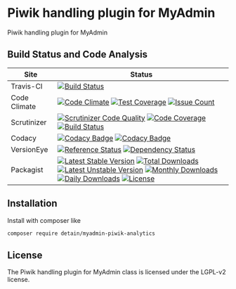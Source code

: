 # Piwik handling plugin for MyAdmin

Piwik handling plugin for MyAdmin

## Build Status and Code Analysis

Site          | Status
--------------|---------------------------
Travis-CI     | [![Build Status](https://travis-ci.org/detain/myadmin-piwik-analytics.svg?branch=master)](https://travis-ci.org/detain/myadmin-piwik-analytics)
Code Climate  | [![Code Climate](https://codeclimate.com/github/detain/myadmin-piwik-analytics/badges/gpa.svg)](https://codeclimate.com/github/detain/myadmin-piwik-analytics) [![Test Coverage](https://codeclimate.com/github/detain/myadmin-piwik-analytics/badges/coverage.svg)](https://codeclimate.com/github/detain/myadmin-piwik-analytics/coverage) [![Issue Count](https://codeclimate.com/github/detain/myadmin-piwik-analytics/badges/issue_count.svg)](https://codeclimate.com/github/detain/myadmin-piwik-analytics)
Scrutinizer   | [![Scrutinizer Code Quality](https://scrutinizer-ci.com/g/myadmin-plugins/myadmin-piwik-analytics/badges/quality-score.png?b=master)](https://scrutinizer-ci.com/g/myadmin-plugins/myadmin-piwik-analytics/?branch=master) [![Code Coverage](https://scrutinizer-ci.com/g/myadmin-plugins/myadmin-piwik-analytics/badges/coverage.png?b=master)](https://scrutinizer-ci.com/g/myadmin-plugins/myadmin-piwik-analytics/?branch=master) [![Build Status](https://scrutinizer-ci.com/g/myadmin-plugins/myadmin-piwik-analytics/badges/build.png?b=master)](https://scrutinizer-ci.com/g/myadmin-plugins/myadmin-piwik-analytics/build-status/master)
Codacy        | [![Codacy Badge](https://api.codacy.com/project/badge/Grade/226251fc068f4fd5b4b4ef9a40011d06)](https://www.codacy.com/app/detain/myadmin-piwik-analytics) [![Codacy Badge](https://api.codacy.com/project/badge/Coverage/25fa74eb74c947bf969602fcfe87e349)](https://www.codacy.com/app/detain/myadmin-piwik-analytics?utm_source=github.com&utm_medium=referral&utm_content=detain/myadmin-piwik-analytics&utm_campaign=Badge_Coverage)
VersionEye    | [![Reference Status](https://www.versioneye.com/php/detain:myadmin-piwik-analytics/reference_badge.svg?style=flat)](https://www.versioneye.com/php/detain:myadmin-piwik-analytics/references) [![Dependency Status](https://www.versioneye.com/user/projects/592f7318bafc5500414dfd2a/badge.svg?style=flat-square)](https://www.versioneye.com/user/projects/592f7318bafc5500414dfd2a)
Packagist     | [![Latest Stable Version](https://poser.pugx.org/detain/myadmin-piwik-analytics/version)](https://packagist.org/packages/detain/myadmin-piwik-analytics) [![Total Downloads](https://poser.pugx.org/detain/myadmin-piwik-analytics/downloads)](https://packagist.org/packages/detain/myadmin-piwik-analytics) [![Latest Unstable Version](https://poser.pugx.org/detain/myadmin-piwik-analytics/v/unstable)](//packagist.org/packages/detain/myadmin-piwik-analytics) [![Monthly Downloads](https://poser.pugx.org/detain/myadmin-piwik-analytics/d/monthly)](https://packagist.org/packages/detain/myadmin-piwik-analytics) [![Daily Downloads](https://poser.pugx.org/detain/myadmin-piwik-analytics/d/daily)](https://packagist.org/packages/detain/myadmin-piwik-analytics) [![License](https://poser.pugx.org/detain/myadmin-piwik-analytics/license)](https://packagist.org/packages/detain/myadmin-piwik-analytics)


## Installation

Install with composer like

```sh
composer require detain/myadmin-piwik-analytics
```

## License

The Piwik handling plugin for MyAdmin class is licensed under the LGPL-v2 license.

